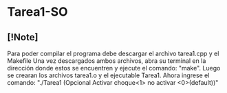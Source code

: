 # Tarea1-SO
## [!Note]
  Para poder compilar el programa debe descargar el archivo tarea1.cpp y el Makefile
Una vez descargados ambos archivos, abra su terminal en la dirección donde estos se encuentren y ejecute el comando: "make".
Luego se crearan los archivos tarea1.o y el ejecutable Tarea1.
Ahora ingrese el comando: "./Tarea1 <distancia> <cantidadAutos> (Opcional Activar choque<1> no activar <0>(default))"
